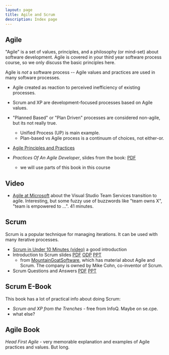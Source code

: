 ```yaml
---
layout: page
title: Agile and Scrum
description: Index page
---
```


## Agile

"Agile" is a set of values, principles, and a philosophy (or mind-set) about software development.  Agile is covered in your third year software process course, so we only discuss the basic principles here.

Agile is *not* a software process -- Agile values and practices are used in many software processes.

* Agile created as reaction to perceived inefficiency of existing processes.
* Scrum and XP are development-focused processes based on Agile values.
* "Planned Based" or "Plan Driven" processes are considered non-agile, but its not really true.
  - Unified Process (UP) is main example.
  - Plan-based vs Agile process is a continuum of choices, not either-or.

* [Agile Principles and Practices](agile-principles-practices)
* *Practices Of An Agile Developer*, slides from the book: [PDF](PracticesOfAnAgileDeveloper-slides.pdf)
    - we will use parts of this book in this course

## Video

* [Agile at Microsoft](https://www.youtube.com/watch?v=-LvCJpnNljU) about the Visual Studio Team Services transition to agile. Interesting, but some fuzzy use of buzzwords like "team owns X", "team is empowered to ...". 41 minutes.

## Scrum

Scrum is a popular technique for managing iterations. It can be used with many iterative processes.

* [Scrum in Under 10 Minutes (video)](https://youtu.be/XU0llRltyFM) a good introduction
* Introduction to Scrum slides [PDF](Intro-Scrum-MountainGoat.pdf) [ODP](Intro-Scrum-MountainGoat.odp) [PPT](Intro-Scrum-MountainGoat.ppt)
    - from [MountainGoatSoftware](https://www.mountaingoatsoftware.com), which has material about Agile and Scrum. The company is owned by Mike Cohn, co-inventor of Scrum.
* Scrum Questions and Answers [PDF](Scrum-Questions-and-Answers.pdf) [PPT](Scrum-Questions-and-Answers.ppt)

## Scrum E-Book

This book has a lot of practical info about doing Scrum:

* *Scrum and XP from the Trenches* - free from InfoQ.  Maybe on se.cpe.
* what else? 


## Agile Book

*Head First Agile* - very memorable explanation and examples of Agile practices and values.  But long.
